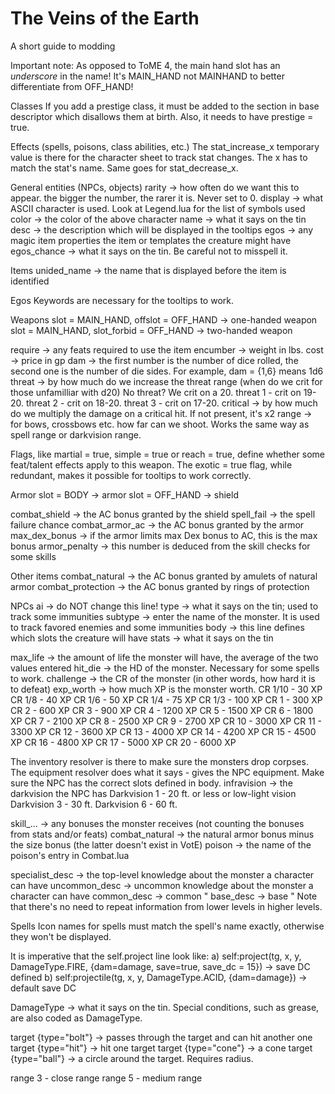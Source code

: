 The Veins of the Earth
=========

A short guide to modding

Important note:
As opposed to ToME 4, the main hand slot has an *underscore* in the name! It's MAIN_HAND not MAINHAND to better differentiate from OFF_HAND!

Classes
If you add a prestige class, it must be added to the section in base descriptor which disallows them at birth. Also, it needs to have prestige = true.

Effects (spells, poisons, class abilities, etc.)
The stat_increase_x temporary value is there for the character sheet to track stat changes. The x has to match the stat's name.
Same goes for stat_decrease_x.

General entities (NPCs, objects)
rarity -> how often do we want this to appear. the bigger the number, the rarer it is. Never set to 0.
display -> what ASCII character is used. Look at Legend.lua for the list of symbols used
color -> the color of the above character
name -> what it says on the tin
desc -> the description which will be displayed in the tooltips
egos -> any magic item properties the item or templates the creature might have
egos_chance -> what it says on the tin. Be careful not to misspell it.

Items
unided_name -> the name that is displayed before the item is identified

Egos
Keywords are necessary for the tooltips to work.

Weapons
slot = MAIN_HAND, offslot = OFF_HAND -> one-handed weapon
slot = MAIN_HAND, slot_forbid = OFF_HAND -> two-handed weapon

require -> any feats required to use the item
encumber -> weight in lbs.
cost -> price in gp
dam -> the first number is the number of dice rolled, the second one is the number of die sides.
For example, dam = {1,6} means 1d6
threat -> by how much do we increase the threat range (when do we crit for those unfamilliar with d20)
No threat? We crit on a 20. threat 1 - crit on 19-20. threat 2 - crit on 18-20. threat 3 - crit on 17-20.
critical -> by how much do we multiply the damage on a critical hit. If not present, it's x2
range -> for bows, crossbows etc. how far can we shoot. Works the same way as spell range or darkvision range.

Flags, like martial = true, simple = true or reach = true, define whether some feat/talent effects apply to this weapon. The exotic = true flag, while redundant, makes it possible for tooltips to work correctly.

Armor
slot = BODY -> armor
slot = OFF_HAND -> shield

combat_shield -> the AC bonus granted by the shield
spell_fail -> the spell failure chance
combat_armor_ac -> the AC bonus granted by the armor
max_dex_bonus -> if the armor limits max Dex bonus to AC, this is the max bonus
armor_penalty -> this number is deduced from the skill checks for some skills

Other items
combat_natural -> the AC bonus granted by amulets of natural armor
combat_protection -> the AC bonus granted by rings of protection

NPCs
ai -> do NOT change this line!
type -> what it says on the tin; used to track some immunities
subtype -> enter the name of the monster. It is used to track favored enemies and some immunities
body -> this line defines which slots the creature will have
stats -> what it says on the tin

max_life -> the amount of life the monster will have, the average of the two values entered
hit_die -> the HD of the monster. Necessary for some spells to work.
challenge -> the CR of the monster (in other words, how hard it is to defeat)
exp_worth -> how much XP is the monster worth.
CR 1/10 - 30 XP
CR 1/8 - 40 XP
CR 1/6 - 50 XP
CR 1/4 - 75 XP
CR 1/3 - 100 XP
CR 1 - 300 XP
CR 2 - 600 XP
CR 3 - 900 XP
CR 4 - 1200 XP
CR 5 - 1500 XP
CR 6 - 1800 XP
CR 7 - 2100 XP
CR 8 - 2500 XP
CR 9 - 2700 XP
CR 10 - 3000 XP
CR 11 - 3300 XP
CR 12 - 3600 XP
CR 13 - 4000 XP
CR 14 - 4200 XP
CR 15 - 4500 XP
CR 16 - 4800 XP
CR 17 - 5000 XP
CR 20 - 6000 XP

The inventory resolver is there to make sure the monsters drop corpses.
The equipment resolver does what it says - gives the NPC equipment. Make sure the NPC has the correct slots defined in body.
infravision -> the darkvision the NPC has
Darkvision 1 - 20 ft. or less or low-light vision
Darkvision 3 - 30 ft.
Darkvision 6 - 60 ft.

skill_... -> any bonuses the monster receives (not counting the bonuses from stats and/or feats)
combat_natural -> the natural armor bonus minus the size bonus (the latter doesn't exist in VotE)
poison -> the name of the poison's entry in Combat.lua

specialist_desc -> the top-level knowledge about the monster a character can have
uncommon_desc -> uncommon knowledge about the monster a character can have
common_desc -> common "
base_desc -> base "
Note that there's no need to repeat information from lower levels in higher levels.


Spells
Icon names for spells must match the spell's name exactly, otherwise they won't be displayed.

It is imperative that the self.project line look like:
a) self:project(tg, x, y, DamageType.FIRE, {dam=damage, save=true, save_dc = 15}) -> save DC defined
b) self:projectile(tg, x, y, DamageType.ACID, {dam=damage}) -> default save DC

DamageType -> what it says on the tin. Special conditions, such as grease, are also coded as DamageType.

target {type="bolt"} -> passes through the target and can hit another one
target {type="hit"} -> hit one target
target {type="cone"} -> a cone
target {type="ball"} -> a circle around the target. Requires radius.

range 3 - close range
range 5 - medium range